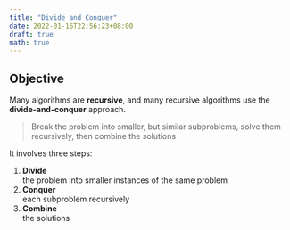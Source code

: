 ```yaml
---
title: "Divide and Conquer"
date: 2022-01-16T22:56:23+08:00
draft: true
math: true
---
```


## Objective

Many algorithms are **recursive**, and many recursive algorithms use the **divide-and-conquer** approach.

> Break the problem into smaller, but similar subproblems, solve them recursively, then combine the solutions

It involves three steps:

1. **Divide** \
   the problem into smaller instances of the same problem
2. **Conquer** \
   each subproblem recursively
3. **Combine** \
   the solutions
